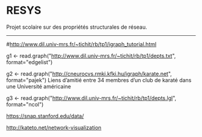 # RESYS

Projet scolaire sur des propriétés structurales de réseau.




---------------------------
#http://www.dil.univ-mrs.fr/~tichit/rb/tp1/igraph_tutorial.html

g1 <- read.graph("http://www.dil.univ-mrs.fr/~tichit/rb/tp1/depts.txt", format="edgelist")

g2 <- read.graph("http://cneurocvs.rmki.kfki.hu/igraph/karate.net", format="pajek")
Liens d’amitié entre 34 membres d’un club de karaté dans une Université américaine

g3 <- read.graph("http://www.dil.univ-mrs.fr/~tichit/rb/tp1/depts.lgl", format="ncol")

https://snap.stanford.edu/data/

http://kateto.net/network-visualization
